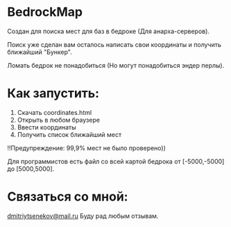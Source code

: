 # BedrockMap
Создан для поиска мест для баз в бедроке (Для анарха-серверов).

Поиск уже сделан вам осталось написать свои координаты и получить ближайший "Бункер".

Ломать бедрок не понадобиться (Но могут понадобиться эндер перлы).

# Как запустить:
 1. Скачать coordinates.html
 2. Открыть в любом браузере 
 3. Ввести координаты
 5. Получить список ближайший мест
 
!!Предупреждение: 99,9% мест не было проверено))

Для программистов есть файл со всей картой бедрока от [-5000,-5000] до [5000,5000].

# Связаться со мной:
dmitriytsenekov@mail.ru
Буду рад любым отзывам.
